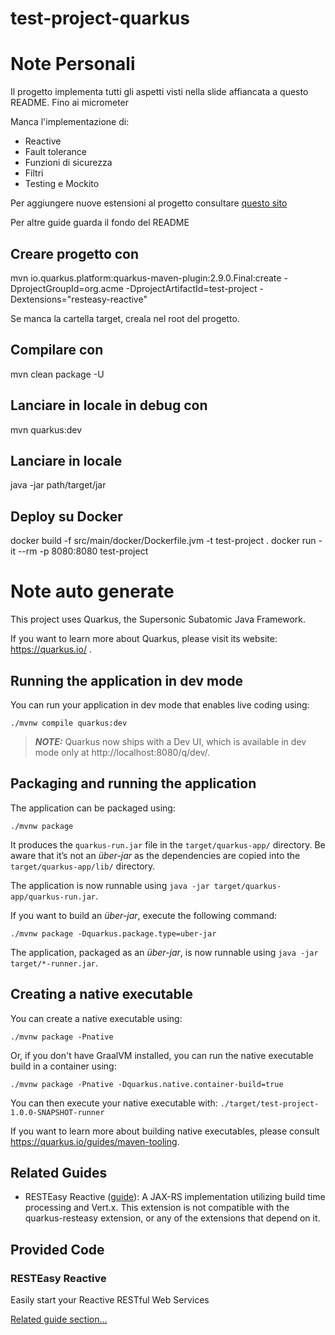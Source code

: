# test-project-quarkus

# Note Personali

Il progetto implementa tutti gli aspetti visti nella slide affiancata a questo README.
Fino ai micrometer

Manca l'implementazione di:
- Reactive
- Fault tolerance
- Funzioni di sicurezza
- Filtri
- Testing e Mockito

Per aggiungere nuove estensioni al progetto consultare [questo sito](https://code.quarkus.io/)

Per altre guide guarda il fondo del README

## Creare progetto con
mvn io.quarkus.platform:quarkus-maven-plugin:2.9.0.Final:create -DprojectGroupId=org.acme -DprojectArtifactId=test-project -Dextensions="resteasy-reactive"

Se manca la cartella target, creala nel root del progetto.

## Compilare con
mvn clean package -U

## Lanciare in locale in debug con
mvn quarkus:dev

## Lanciare in locale
java -jar path/target/jar

## Deploy su Docker
docker build -f src/main/docker/Dockerfile.jvm -t test-project .
docker run -it --rm -p 8080:8080 test-project

# Note auto generate

This project uses Quarkus, the Supersonic Subatomic Java Framework.

If you want to learn more about Quarkus, please visit its website: https://quarkus.io/ .

## Running the application in dev mode

You can run your application in dev mode that enables live coding using:
```shell script
./mvnw compile quarkus:dev
```

> **_NOTE:_**  Quarkus now ships with a Dev UI, which is available in dev mode only at http://localhost:8080/q/dev/.

## Packaging and running the application

The application can be packaged using:
```shell script
./mvnw package
```
It produces the `quarkus-run.jar` file in the `target/quarkus-app/` directory.
Be aware that it’s not an _über-jar_ as the dependencies are copied into the `target/quarkus-app/lib/` directory.

The application is now runnable using `java -jar target/quarkus-app/quarkus-run.jar`.

If you want to build an _über-jar_, execute the following command:
```shell script
./mvnw package -Dquarkus.package.type=uber-jar
```

The application, packaged as an _über-jar_, is now runnable using `java -jar target/*-runner.jar`.

## Creating a native executable

You can create a native executable using: 
```shell script
./mvnw package -Pnative
```

Or, if you don't have GraalVM installed, you can run the native executable build in a container using: 
```shell script
./mvnw package -Pnative -Dquarkus.native.container-build=true
```

You can then execute your native executable with: `./target/test-project-1.0.0-SNAPSHOT-runner`

If you want to learn more about building native executables, please consult https://quarkus.io/guides/maven-tooling.

## Related Guides

- RESTEasy Reactive ([guide](https://quarkus.io/guides/resteasy-reactive)): A JAX-RS implementation utilizing build time processing and Vert.x. This extension is not compatible with the quarkus-resteasy extension, or any of the extensions that depend on it.

## Provided Code

### RESTEasy Reactive

Easily start your Reactive RESTful Web Services

[Related guide section...](https://quarkus.io/guides/getting-started-reactive#reactive-jax-rs-resources)
